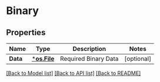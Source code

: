 # Binary

## Properties
Name | Type | Description | Notes
------------ | ------------- | ------------- | -------------
**Data** | [***os.File**](*os.File.md) | Required Binary Data | [optional] 

[[Back to Model list]](../README.md#documentation-for-models) [[Back to API list]](../README.md#documentation-for-api-endpoints) [[Back to README]](../README.md)


